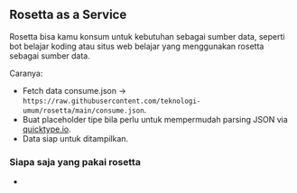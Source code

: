 ## Rosetta as a Service

Rosetta bisa kamu konsum untuk kebutuhan sebagai sumber data, seperti bot belajar koding atau situs web belajar yang menggunakan rosetta sebagai sumber data.

Caranya:

- Fetch data consume.json -> `https://raw.githubusercontent.com/teknologi-umum/rosetta/main/consume.json`.
- Buat placeholder tipe bila perlu untuk mempermudah parsing JSON via [quicktype.io](app.quicktype.io).
- Data siap untuk ditampilkan.

### Siapa saja yang pakai rosetta

- <None>
